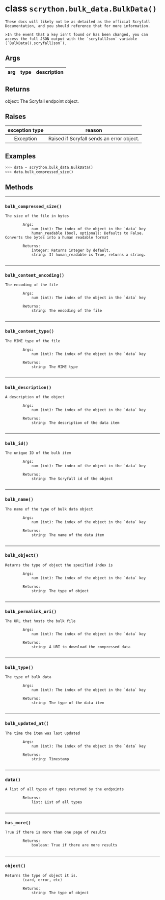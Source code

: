 # **class** `scrython.bulk_data.BulkData()`

    These docs will likely not be as detailed as the official Scryfall Documentation, and you should reference that for more information.

    >In the event that a key isn't found or has been changed, you can access the full JSON output with the `scryfallJson` variable (`BulkData().scryfallJson`).
    
## Args

|arg|type|description|
|:---:|:---:|:---:|

## Returns
object: The Scryfall endpoint object.

## Raises

|exception type|reason|
|:---:|:---:|
|Exception|Raised if Scryfall sends an error object.|

## Examples
```python
>>> data = scrython.bulk_data.BulkData() 
>>> data.bulk_compressed_size() 
```

## Methods

---
### `bulk_compressed_size()`

```
The size of the file in bytes
        
        Args:
            num (int): The index of the object in the `data` key
            human_readable (bool, optional): Defaults to False. Converts the bytes into a human readable format
        
        Returns:
            integer: Returns integer by default. 
            string: If human_readable is True, returns a string.
        
```
---
### `bulk_content_encoding()`

```
The encoding of the file
        
        Args:
            num (int): The index of the object in the `data` key
        
        Returns:
            string: The encoding of the file
        
```
---
### `bulk_content_type()`

```
The MIME type of the file
        
        Args:
            num (int): The index of the object in the `data` key
        
        Returns:
            string: The MIME type
        
```
---
### `bulk_description()`

```
A description of the object
        
        Args:
            num (int): The index of the object in the `data` key
        
        Returns:
            string: The description of the data item
        
```
---
### `bulk_id()`

```
The unique ID of the bulk item
        
        Args:
            num (int): The index of the object in the `data` key
        
        Returns:
            string: The Scryfall id of the object
        
```
---
### `bulk_name()`

```
The name of the type of bulk data object
        
        Args:
            num (int): The index of the object in the `data` key
        
        Returns:
            string: The name of the data item
        
```
---
### `bulk_object()`

```
Returns the type of object the specified index is
        
        Args:
            num (int): The index of the object in the `data` key
        
        Returns:
            string: The type of object
        
```
---
### `bulk_permalink_uri()`

```
The URL that hosts the bulk file
        
        Args:
            num (int): The index of the object in the `data` key
        
        Returns:
            string: A URI to download the compressed data
        
```
---
### `bulk_type()`

```
The type of bulk data
        
        Args:
            num (int): The index of the object in the `data` key
        
        Returns:
            string: The type of the data item
        
```
---
### `bulk_updated_at()`

```
The time the item was last updated
        
        Args:
            num (int): The index of the object in the `data` key
        
        Returns:
            string: Timestamp
        
```
---
### `data()`

```
A list of all types of types returned by the endpoints
        
        Returns:
            list: List of all types
        
```
---
### `has_more()`

```
True if there is more than one page of results
        
        Returns:
            boolean: True if there are more results
        
```
---
### `object()`

```
Returns the type of object it is.
        (card, error, etc)
        
        Returns:
            string: The type of object
        
```